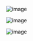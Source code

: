 ![image](https://github.com/user-attachments/assets/a1ffaa4b-6153-486d-b2be-57b9d51d3801)

![image](https://github.com/user-attachments/assets/f18f4395-6bd0-41ca-ad8e-9b7ead5322fb)

![image](https://github.com/user-attachments/assets/13b0a4ed-33b2-48b3-ac15-1ede53202a09)

